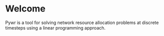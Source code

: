 # Welcome

Pywr is a tool for solving network resource allocation problems at discrete timesteps using a linear programming 
approach. 